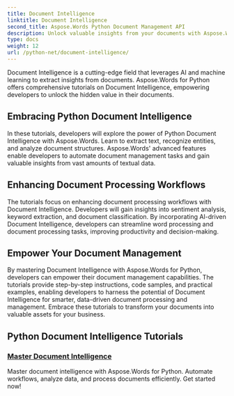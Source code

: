 ```yaml
---
title: Document Intelligence
linktitle: Document Intelligence
second_title: Aspose.Words Python Document Management API
description: Unlock valuable insights from your documents with Aspose.Words for Python's Document Intelligence. Automate analysis, text extraction, and classification.
type: docs
weight: 12
url: /python-net/document-intelligence/
---
```


Document Intelligence is a cutting-edge field that leverages AI and machine learning to extract insights from documents. Aspose.Words for Python offers comprehensive tutorials on Document Intelligence, empowering developers to unlock the hidden value in their documents.

## Embracing Python Document Intelligence

In these tutorials, developers will explore the power of Python Document Intelligence with Aspose.Words. Learn to extract text, recognize entities, and analyze document structures. Aspose.Words' advanced features enable developers to automate document management tasks and gain valuable insights from vast amounts of textual data.

## Enhancing Document Processing Workflows

The tutorials focus on enhancing document processing workflows with Document Intelligence. Developers will gain insights into sentiment analysis, keyword extraction, and document classification. By incorporating AI-driven Document Intelligence, developers can streamline word processing and document processing tasks, improving productivity and decision-making.

## Empower Your Document Management

By mastering Document Intelligence with Aspose.Words for Python, developers can empower their document management capabilities. The tutorials provide step-by-step instructions, code samples, and practical examples, enabling developers to harness the potential of Document Intelligence for smarter, data-driven document processing and management. Embrace these tutorials to transform your documents into valuable assets for your business.

## Python Document Intelligence Tutorials
### [Master Document Intelligence](./master-document-intelligence/)
Master document intelligence with Aspose.Words for Python. Automate workflows, analyze data, and process documents efficiently. Get started now!